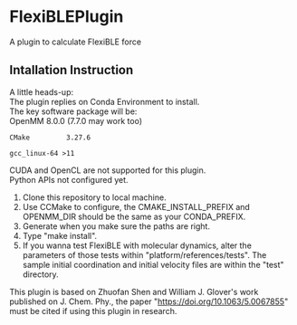 # FlexiBLEPlugin
A plugin to calculate FlexiBLE force

## Intallation Instruction
A little heads-up:  
The plugin replies on Conda Environment to install.  
The key software package will be:  
    OpenMM        8.0.0 (7.7.0 may work too) 

    CMake         3.27.6  

    gcc_linux-64 >11  
    
CUDA and OpenCL are not supported for this plugin.  
Python APIs not configured yet. 

1. Clone this repository to local machine. 
2. Use CCMake to configure, the CMAKE_INSTALL_PREFIX and OPENMM_DIR should be the same as your CONDA_PREFIX.
3. Generate when you make sure the paths are right.
4. Type "make install". 
5. If you wanna test FlexiBLE with molecular dynamics, alter the parameters of those tests within "platform/references/tests". The sample initial coordination and initial velocity files are within the "test" directory. 

This plugin is based on Zhuofan Shen and William J. Glover's work published on J. Chem. Phy., the paper "https://doi.org/10.1063/5.0067855" must be cited if using this plugin in research. 



